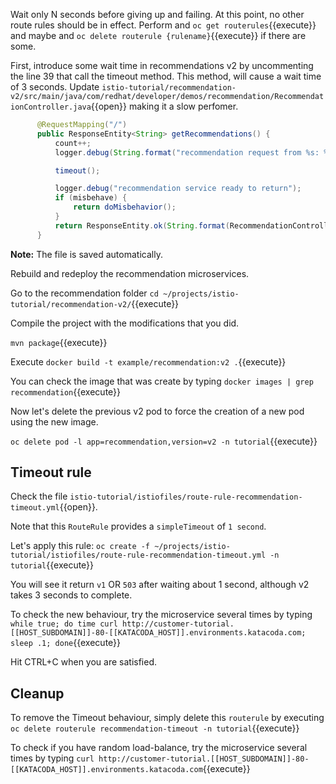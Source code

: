 Wait only N seconds before giving up and failing. At this point, no other route rules should be in effect. Perform and 
`oc get routerules`{{execute}} and maybe and `oc delete routerule {rulename}`{{execute}} if there are some.

First, introduce some wait time in recommendations v2 by uncommenting the line 39 that call the timeout method. This method, will cause a wait time of 3 seconds. Update `istio-tutorial/recommendation-v2/src/main/java/com/redhat/developer/demos/recommendation/RecommendationController.java`{{open}} making it a slow perfomer. 

```java
      @RequestMapping("/")
      public ResponseEntity<String> getRecommendations() {
          count++;
          logger.debug(String.format("recommendation request from %s: %d", HOSTNAME, count));

          timeout();

          logger.debug("recommendation service ready to return");
          if (misbehave) {
              return doMisbehavior();
          }
          return ResponseEntity.ok(String.format(RecommendationController.RESPONSE_STRING_FORMAT, HOSTNAME, count));
      }
```

**Note:** The file is saved automatically.

Rebuild and redeploy the recommendation microservices.

Go to the recommendation folder `cd ~/projects/istio-tutorial/recommendation-v2/`{{execute}}

Compile the project with the modifications that you did.

`mvn package`{{execute}}

Execute `docker build -t example/recommendation:v2 .`{{execute}}

You can check the image that was create by typing `docker images | grep recommendation`{{execute}}

Now let's delete the previous v2 pod to force the creation of a new pod using the new image.

`oc delete pod -l app=recommendation,version=v2 -n tutorial`{{execute}}

## Timeout rule

Check the file `istio-tutorial/istiofiles/route-rule-recommendation-timeout.yml`{{open}}.

Note that this `RouteRule` provides a `simpleTimeout` of `1 second`.

Let's apply this rule: `oc create -f ~/projects/istio-tutorial/istiofiles/route-rule-recommendation-timeout.yml -n tutorial`{{execute}}

You will see it return `v1` OR `503` after waiting about 1 second, although v2 takes 3 seconds to complete.

To check the new behaviour, try the microservice several times by typing `while true; do time curl http://customer-tutorial.[[HOST_SUBDOMAIN]]-80-[[KATACODA_HOST]].environments.katacoda.com; sleep .1; done`{{execute}}

Hit CTRL+C when you are satisfied.

## Cleanup

To remove the Timeout behaviour, simply delete this `routerule` by executing `oc delete routerule recommendation-timeout -n tutorial`{{execute}}

To check if you have random load-balance, try the microservice several times by typing `curl http://customer-tutorial.[[HOST_SUBDOMAIN]]-80-[[KATACODA_HOST]].environments.katacoda.com`{{execute}}


